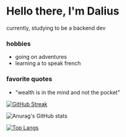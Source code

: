 # Hello there, I'm Dalius
currently, studying to be a backend dev 

### hobbies
- going on adventures
- learning a to speak french

### favorite quotes
- "wealth is in the mind and not the pocket"





[![GitHub Streak](https://streak-stats.demolab.com?user=DaliusBeckjr&theme=cobalt)](https://git.io/streak-stats)

![Anurag's GitHub stats](https://github-readme-stats.vercel.app/api?username=DaliusBeckjr&show_icons=true&theme=cobalt)

[![Top Langs](https://github-readme-stats.vercel.app/api/top-langs/?username=DaliusBeckjr&layout=compact&theme=cobalt)](https://github.com/anuraghazra/github-readme-stats)
